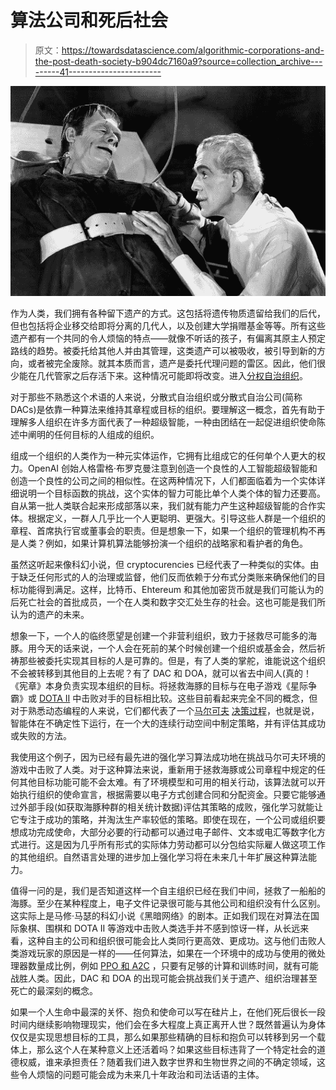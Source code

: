 # 算法公司和死后社会

> 原文：<https://towardsdatascience.com/algorithmic-corporations-and-the-post-death-society-b904dc7160a9?source=collection_archive---------41----------------------->

![](img/3d6121a00dd3d4736b9ecd661adf3691.png)

作为人类，我们拥有各种留下遗产的方式。这包括将遗传物质遗留给我们的后代，但也包括将企业移交给即将分离的几代人，以及创建大学捐赠基金等等。所有这些遗产都有一个共同的令人烦恼的特点——就像不听话的孩子，有偏离其原主人预定路线的趋势。被委托给其他人并由其管理，这类遗产可以被吸收，被引导到新的方向，或者被完全废除。就其本质而言，遗产是委托代理问题的雷区。因此，他们很少能在几代管家之后存活下来。这种情况可能即将改变。进入[分权自治组织](https://en.wikipedia.org/wiki/Decentralized_autonomous_organization)。

对于那些不熟悉这个术语的人来说，分散式自治组织或分散式自治公司(简称 DACs)是依靠一种算法来维持其章程或目标的组织。要理解这一概念，首先有助于理解多人组织在许多方面代表了一种超级智能，一种由团结在一起促进组织使命陈述中阐明的任何目标的人组成的组织。

组成一个组织的人类作为一种元实体运作，它拥有比组成它的任何单个人更大的权力。OpenAI 创始人格雷格·布罗克曼注意到创造一个良性的人工智能超级智能和创造一个良性的公司之间的相似性。在这两种情况下，人们都面临着为一个实体详细说明一个目标函数的挑战，这个实体的智力可能比单个人类个体的智力还要高。自从第一批人类联合起来形成部落以来，我们就有能力产生这种超级智能的合作实体。根据定义，一群人几乎比一个人更聪明、更强大。引导这些人群是一个组织的章程、首席执行官或董事会的职责。但是想象一下，如果一个组织的管理机构不再是人类？例如，如果计算机算法能够扮演一个组织的战略家和看护者的角色。

虽然这听起来像科幻小说，但 cryptocurencies 已经代表了一种类似的实体。由于缺乏任何形式的人的治理或监督，他们反而依赖于分布式分类账来确保他们的目标功能得到满足。这样，比特币、Ehtereum 和其他加密货币就是我们可能认为的后死亡社会的首批成员，一个在人类和数字交汇处生存的社会。这也可能是我们所认为的遗产的未来。

想象一下，一个人的临终愿望是创建一个非营利组织，致力于拯救尽可能多的海豚。用今天的话来说，一个人会在死前的某个时候创建一个组织或基金会，然后祈祷那些被委托实现其目标的人是可靠的。但是，有了人类的掌舵，谁能说这个组织不会被转移到其他目的上去呢？有了 DAC 和 DOA，就可以省去中间人(真的！《宪章》本身负责实现本组织的目标。将拯救海豚的目标与在电子游戏《星际争霸》或 [DOTA II](https://openai.com/five/) 中击败对手的目标相比较。这些目前看起来完全不同的概念，但对于熟悉动态编程的人来说，它们都代表了一个[马尔可夫](/getting-started-with-markov-decision-processes-reinforcement-learning-ada7b4572ffb) [决策过程](/getting-started-with-markov-decision-processes-reinforcement-learning-ada7b4572ffb)，也就是说，智能体在不确定性下运行，在一个大的连续行动空间中制定策略，并有评估其成功或失败的方法。

我使用这个例子，因为已经有最先进的强化学习算法成功地在挑战马尔可夫环境的游戏中击败了人类。对于这种算法来说，重新用于拯救海豚或公司章程中规定的任何其他目标功能可能不会太难。有了环境模型和可用的相关行动，该算法就可以开始执行组织的使命宣言，根据需要以电子方式创建合同和分配资金。只要它能够通过外部手段(如获取海豚种群的相关统计数据)评估其策略的成败，强化学习就能让它专注于成功的策略，并淘汰生产率较低的策略。即使在现在，一个公司或组织要想成功完成使命，大部分必要的行动都可以通过电子邮件、文本或电汇等数字化方式进行。这是因为几乎所有形式的实际体力劳动都可以分包给实际雇人做这项工作的其他组织。自然语言处理的进步加上强化学习将在未来几十年扩展这种算法能力。

值得一问的是，我们是否知道这样一个自主组织已经在我们中间，拯救了一船船的海豚。至少在某种程度上，电子文件记录很可能与其他公司和组织没有什么区别。这实际上是马修·马瑟的科幻小说《黑暗网络》的剧本。正如我们现在对算法在国际象棋、围棋和 DOTA II 等游戏中击败人类选手并不感到惊讶一样，从长远来看，这种自主的公司和组织很可能会比人类同行更高效、更成功。这与他们击败人类游戏玩家的原因是一样的——任何算法，如果在一个环境中的成功与使用的微处理器数量成比例，例如 [PPO 和 A2C](https://medium.com/@jonathan_hui/rl-proximal-policy-optimization-ppo-explained-77f014ec3f12) ，只要有足够的计算和训练时间，就有可能战胜人类。因此，DAC 和 DOA 的出现可能会挑战我们关于遗产、组织治理甚至死亡的最深刻的概念。

如果一个人生命中最深的关怀、抱负和使命可以写在硅片上，在他们死后很长一段时间内继续影响物理现实，他们会在多大程度上真正离开人世？既然普遍认为身体仅仅是实现思想目标的工具，那么如果那些精确的目标和抱负可以转移到另一个载体上，那么这个人在某种意义上还活着吗？如果这些目标违背了一个特定社会的道德权威，谁来承担责任？随着我们进入数字世界和生物世界之间的不确定领域，这些令人烦恼的问题可能会成为未来几十年政治和司法话语的主体。
